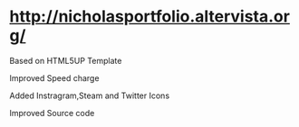# http://nicholasportfolio.altervista.org/

Based on HTML5UP Template

Improved Speed charge

Added Instragram,Steam and Twitter Icons

Improved Source code
